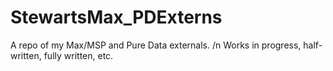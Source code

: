 # StewartsMax_PDExterns
 A repo of my Max/MSP and Pure Data externals. /n 
 Works in progress, half-written, fully written, etc.
